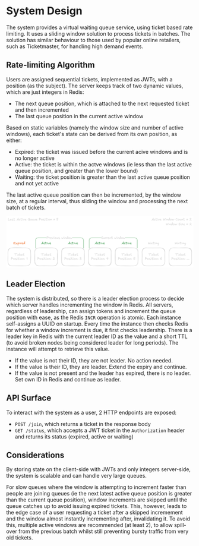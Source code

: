# System Design

The system provides a virtual waiting queue service, using ticket based rate limiting. It uses a sliding window solution to process tickets in batches. The solution has similar behaviour to those used by popular online retailers, such as Ticketmaster, for handling high demand events.

## Rate-limiting Algorithm
Users are assigned sequential tickets, implemented as JWTs, with a position (as the subject).
The server keeps track of two dynamic values, which are just integers in Redis:
- The next queue position, which is attached to the next requested ticket and then incremented
- The last queue position in the current active window  

Based on static variables (namely the window size and number of active windows), each ticket's state can be derived from its own position, as either:
- Expired: the ticket was issued before the current acive windows and is no longer active
- Active: the ticket is within the actve windows (ie less than the last active queue position, and greater than the lower bound)
- Waiting: the ticket position is greater than the last active queue position and not yet active

The last active queue position can then be incremented, by the window size, at a regular interval, thus sliding the window and processing the next batch of tickets.

![Queueing](./queueing.png)

## Leader Election
The system is distributed, so there is a leader election process to decide which server handles incrementing the window in Redis. All servers, regardless of leadership, can assign tokens and increment the queue position with ease, as the Redis `INCR` operation is atomic.
Each instance self-assigns a UUID on startup. Every time the instance then checks Redis for whether a window increment is due, it first checks leadership.
There is a leader key in Redis with the current leader ID as the value and a short TTL (to avoid broken nodes being considered leader for long periods). The instance will attempt to retrieve this value.
- If the value is not their ID, they are not leader. No action needed.
- If the value is their ID, they are leader. Extend the expiry and continue.
- If the value is not present and the leader has expired, there is no leader. Set own ID in Redis and continue as leader.

## API Surface
To interact with the system as a user, 2 HTTP endpoints are exposed:
- `POST /join`, which returns a ticket in the response body
- `GET /status`, which accepts a JWT ticket in the `Authorization` header and returns its status (expired, active or waiting)

## Considerations
By storing state on the client-side with JWTs and only integers server-side, the system is scalable and can handle very large queues.

For slow queues where the window is attempting to increment faster than people are joining queues (ie the next latest active queue position is greater than the current queue position), window increments are skipped until the queue catches up to avoid issuing expired tickets. This, however, leads to the edge case of a user requesting a ticket after a skipped incremement and the window almost instantly incrementing after, invalidating it. To avoid this, multiple active windows are recommended (at least 2), to allow spill-over from the previous batch whilst still preventing bursty traffic from very old tickets.